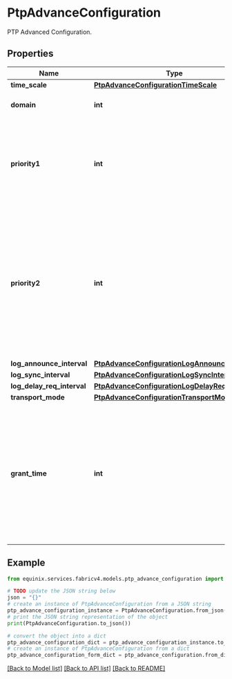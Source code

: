 # PtpAdvanceConfiguration

PTP Advanced Configuration.

## Properties

Name | Type | Description | Notes
------------ | ------------- | ------------- | -------------
**time_scale** | [**PtpAdvanceConfigurationTimeScale**](PtpAdvanceConfigurationTimeScale.md) |  | [optional] 
**domain** | **int** | The PTP domain value. | [optional] 
**priority1** | **int** | The priority1 value determines the best primary clock, Lower value indicates higher priority. | [optional] 
**priority2** | **int** | The priority2 value differentiates and prioritizes the primary clock to avoid confusion when priority1-value is the same for different primary clocks in a network. | [optional] 
**log_announce_interval** | [**PtpAdvanceConfigurationLogAnnounceInterval**](PtpAdvanceConfigurationLogAnnounceInterval.md) |  | [optional] 
**log_sync_interval** | [**PtpAdvanceConfigurationLogSyncInterval**](PtpAdvanceConfigurationLogSyncInterval.md) |  | [optional] 
**log_delay_req_interval** | [**PtpAdvanceConfigurationLogDelayReqInterval**](PtpAdvanceConfigurationLogDelayReqInterval.md) |  | [optional] 
**transport_mode** | [**PtpAdvanceConfigurationTransportMode**](PtpAdvanceConfigurationTransportMode.md) |  | [optional] 
**grant_time** | **int** | Unicast Grant Time in seconds. For Multicast and Hybrid transport modes, grant time defaults to 300 seconds. For Unicast mode, grant time can be between 30 to 7200. | [optional] 

## Example

```python
from equinix.services.fabricv4.models.ptp_advance_configuration import PtpAdvanceConfiguration

# TODO update the JSON string below
json = "{}"
# create an instance of PtpAdvanceConfiguration from a JSON string
ptp_advance_configuration_instance = PtpAdvanceConfiguration.from_json(json)
# print the JSON string representation of the object
print(PtpAdvanceConfiguration.to_json())

# convert the object into a dict
ptp_advance_configuration_dict = ptp_advance_configuration_instance.to_dict()
# create an instance of PtpAdvanceConfiguration from a dict
ptp_advance_configuration_form_dict = ptp_advance_configuration.from_dict(ptp_advance_configuration_dict)
```
[[Back to Model list]](../README.md#documentation-for-models) [[Back to API list]](../README.md#documentation-for-api-endpoints) [[Back to README]](../README.md)


